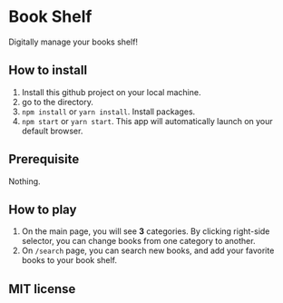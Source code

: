 # Book Shelf
Digitally manage your books shelf!

## How to install
1. Install this github project on your local machine.
2. go to the directory.
3. `npm install` or `yarn install`. Install packages.
4. `npm start` or `yarn start`. This app will automatically launch on your default browser.

## Prerequisite
Nothing.

## How to play
1. On the main page, you will see **3** categories.
   By clicking right-side selector, you can change books
   from one category to another.
2. On `/search` page, you can search new books,
   and add your favorite books to your book shelf.

## MIT license
